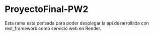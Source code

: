 # ProyectoFinal-PW2
Esta rama esta pensada para poder desplegar la api desarrollada con rest_framework
como servicio web en Render.
